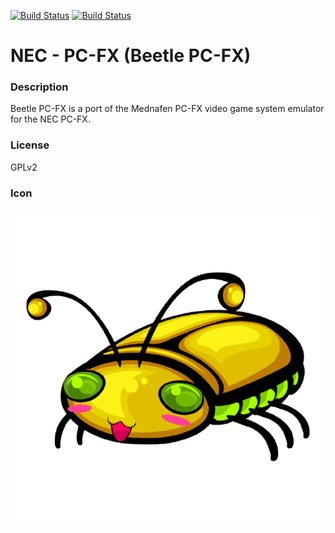 [![Build Status](https://travis-ci.org/kodi-game/game.libretro.beetle-pcfx.svg?branch=master)](https://travis-ci.org/kodi-game/game.libretro.beetle-pcfx)
[![Build Status](https://ci.appveyor.com/api/projects/status/github/kodi-game/game.libretro.beetle-pcfx?svg=true)](https://ci.appveyor.com/project/kodi-game/game-libretro-beetle-pcfx)

# NEC - PC-FX (Beetle PC-FX)

### Description
Beetle PC-FX is a port of the Mednafen PC-FX video game system emulator for the NEC PC-FX.

### License
GPLv2

### Icon

![Icon](game.libretro.beetle-pcfx/resources/icon.png)


